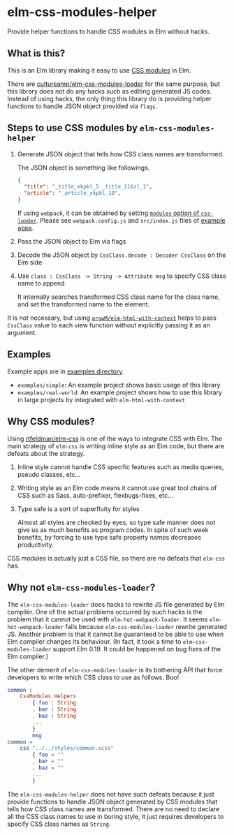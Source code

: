 # elm-css-modules-helper

Provide helper functions to handle CSS modules in Elm without hacks.

## What is this?

This is an Elm library making it easy to use [CSS modules](https://github.com/css-modules/css-modules) in Elm.

There are [cultureamp/elm-css-modules-loader](https://github.com/cultureamp/elm-css-modules-loader/) for the same purpose, but this library does not do any hacks such as editing generated JS codes.
Instead of using hacks, the only thing this library do is providing helper functions to handle JSON object provided via `flags`.

## Steps to use CSS modules by `elm-css-modules-helper`

1. Generate JSON object that tells how CSS class names are transformed.

    The JSON object is something like followings.

    ```json
    {
      "title": "_title_xkpkl_5 _title_116zl_1",
      "article": "_article_xkpkl_10",
    }
    ```

    If using `webpack`, it can be obtained by setting [`modules` option of `css-loader`](https://github.com/webpack-contrib/css-loader#modules).
    Please see `webpack.config.js` and `src/index.js` files of [example apps](https://github.com/arowM/elm-css-modules-helper/tree/master/examples).

1. Pass the JSON object to Elm via flags
1. Decode the JSON object by `CssClass.decode : Decoder CssClass` on the Elm side
1. Use `class : CssClass -> String -> Attribute msg` to specify CSS class name to append

    It internally searches transformed CSS class name for the class name, and set the transformed name to the element.

It is not necessary, but using [`arowM/elm-html-with-context`](https://github.com/arowM/elm-html-with-context) helps to pass `CssClass` value to each view function without explicitly passing it as an argument.

## Examples

Example apps are in [examples directory](https://github.com/arowM/elm-css-modules-helper/tree/master/examples).

* `examples/simple`: An example project shows basic usage of this library
* `examples/real-world`: An example project shows how to use this library in large projects by integrated with `elm-html-with-context`

## Why CSS modules?

Using [rtfeldman/elm-css](https://github.com/rtfeldman/elm-css) is one of the ways to integrate CSS with Elm.
The main strategy of `elm-css` is writing inline style as an Elm code, but there are defeats about the strategy.

1. Inline style cannot handle CSS specific features such as media queries, pseudo classes, etc...
1. Writing style as an Elm code means it cannot use great tool chains of CSS such as Sass, auto-prefixer, flexbugs-fixes, etc...
1. Type safe is a sort of superfluity for styles

    Almost all styles are checked by eyes, so type safe manner does not give us as much benefits as program codes.
    In spite of such week benefits, by forcing to use type safe property names decreases productivity.

CSS modules is actually just a CSS file, so there are no defeats that `elm-css` has.

## Why not `elm-css-modules-loader`?

The `elm-css-modules-loader` does hacks to rewrite JS file generated by Elm compiler.
One of the actual problems occurred by such hacks is the problem that it cannot be used with `elm-hot-webpack-loader`.
It seems `elm-hot-webpack-loader` fails because `elm-css-modules-loader` rewrite generated JS.
Another problem is that it cannot be guaranteed to be able to use when Elm compiler changes its behaviour.
(In fact, it took a time to `elm-css-modules-loader` support Elm 0.19. It could be happened on bug fixes of the Elm compiler.)

The other demerit of `elm-css-modules-loader` is its bothering API that force developers to write which CSS class to use as follows.
Boo!

```elm
common :
    CssModules.Helpers
        { foo : String
        , bar : String
        , baz : String
        ...
        }
        msg
common =
    css "../../styles/common.scss"
        { foo = ""
        , bar = ""
        , baz = ""
        ...
        }
```

The `elm-css-modules-helper` does not have such defeats because it just provide functions to handle JSON object generated by CSS modules that tells how CSS class names are transformed.
There are no need to declare all the CSS class names to use in boring style, it just requires developers to specify CSS class names as `String`.
